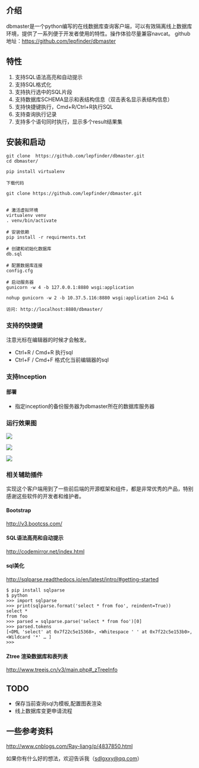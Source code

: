 ## 介绍
dbmaster是一个python编写的在线数据库查询客户端，可以有效隔离线上数据库环境，提供了一系列便于开发者使用的特性。操作体验尽量兼容navcat。
github地址：https://github.com/lepfinder/dbmaster

## 特性
1. 支持SQL语法高亮和自动提示
2. 支持SQL格式化
3. 支持执行选中的SQL片段
4. 支持数据库SCHEMA显示和表结构信息（双击表名显示表结构信息）
5. 支持快捷键执行，Cmd+R/Ctrl+R执行SQL
6. 支持查询执行记录
7. 支持多个语句同时执行，显示多个result结果集


## 安装和启动

```
git clone  https://github.com/lepfinder/dbmaster.git
cd dbmaster/

pip install virtualenv

下载代码

git clone https://github.com/lepfinder/dbmaster.git


# 激活虚拟环境
virtualenv venv
. venv/bin/activate

# 安装依赖
pip install -r requirments.txt

# 创建和初始化数据库
db.sql

# 配置数据库连接
config.cfg

# 启动服务器
gunicorn -w 4 -b 127.0.0.1:8880 wsgi:application

nohup gunicorn -w 2 -b 10.37.5.116:8880 wsgi:application 2>&1 &

访问: http://localhost:8880/dbmaster/
```

### 支持的快捷键

注意光标在编辑器的时候才会触发。

- Ctrl+R / Cmd+R 执行sql
- Ctrl+F / Cmd+F 格式化当前编辑器的sql

### 支持Inception


#### 部署

- 指定inception的备份服务器为dbmaster所在的数据库服务器



### 运行效果图
![](http://7xo9p3.com1.z0.glb.clouddn.com/markdown/1490931779997.png?imageMogr2/thumbnail/!100p/quality/100!)

![](http://7xo9p3.com1.z0.glb.clouddn.com/markdown/1490931809868.png?imageMogr2/thumbnail/!100p/quality/100!)

![](http://7xo9p3.com1.z0.glb.clouddn.com/markdown/1490922673923.png?imageMogr2/thumbnail/!100p/quality/100!)


### 相关辅助插件
实现这个客户端用到了一些前后端的开源框架和组件，都是非常优秀的产品，特别感谢这些软件的开发者和维护者。

#### Bootstrap
http://v3.bootcss.com/


#### SQL语法高亮和自动提示
http://codemirror.net/index.html


#### sql美化
http://sqlparse.readthedocs.io/en/latest/intro/#getting-started
```
$ pip install sqlparse
$ python
>>> import sqlparse
>>> print(sqlparse.format('select * from foo', reindent=True))
select *
from foo
>>> parsed = sqlparse.parse('select * from foo')[0]
>>> parsed.tokens
[<DML 'select' at 0x7f22c5e15368>, <Whitespace ' ' at 0x7f22c5e153b0>, <Wildcard '*' … ]
>>>
```

#### Ztree 渲染数据库和表列表
http://www.treejs.cn/v3/main.php#_zTreeInfo


## TODO
- 保存当前查询sql为模板,配置图表渲染
- 线上数据库变更申请流程

## 一些参考资料
http://www.cnblogs.com/Ray-liang/p/4837850.html

如果你有什么好的想法，欢迎告诉我（sdlgxxy@qq.com）





